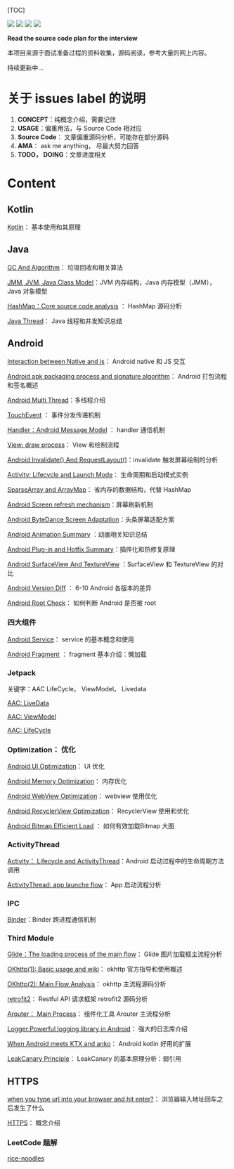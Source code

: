 [TOC]

[![](https://img.shields.io/github/forks/yunshuipiao/potato.svg)](https://github.com/yunshuipiao/potato)
[![](https://img.shields.io/github/stars/yunshuipiao/potato.svg)](https://github.com/yunshuipiao/potato)
[![](https://img.shields.io/github/license/yunshuipiao/potato.svg)](https://github.com/yunshuipiao/potato)
[![](https://img.shields.io/github/followers/yunshuipiao.svg)](https://github.com/yunshuipiao)

**Read the source code plan for the interview**

本项目来源于面试准备过程的资料收集，源码阅读，参考大量的网上内容。

持续更新中…

# 关于 issues label 的说明
  1. **CONCEPT**：纯概念介绍，需要记住
  2. **USAGE**：偏重用法，与 Source Code 相对应
  3. **Source Code**： 文章偏重源码分析，可能存在部分源码
  4. **AMA**： ask me anything， 尽最大努力回答
  5. **TODO， DOING**：文章进度相关



# Content

## Kotlin

[Kotlin](https://github.com/yunshuipiao/Potato/issues/31)： 基本使用和其原理

## Java

[GC And Algorithm](https://github.com/yunshuipiao/Potato/issues/32)： 垃圾回收和相关算法

[JMM, JVM, Java Class Model](https://github.com/yunshuipiao/Potato/issues/27)：JVM 内存结构，Java 内存模型（JMM）， Java 对象模型

[HashMap：Core source code analysis](https://github.com/yunshuipiao/Potato/issues/17) ： HashMap 源码分析

[Java Thread](https://github.com/yunshuipiao/Potato/issues/44)： Java 线程和并发知识总结

## Android

[Interaction between Native and js](https://github.com/yunshuipiao/Potato/issues/35)： Android native 和 JS 交互

[Android apk packaging process and signature algorithm](https://github.com/yunshuipiao/Potato/issues/33)： Android 打包流程和签名概述

[Android Multi Thread](https://github.com/yunshuipiao/Potato/issues/28)：多线程介绍

[TouchEvent](https://github.com/yunshuipiao/Potato/issues/26) ： 事件分发传递机制

[Handler：Android Message Model](https://github.com/yunshuipiao/Potato/issues/25) ： handler 通信机制

[View: draw process](https://github.com/yunshuipiao/Potato/issues/24)： View 和绘制流程

[Android Invalidate() And RequestLayout()](https://github.com/yunshuipiao/Potato/issues/52)：invalidate 触发屏幕绘制的分析

[Activity: Lifecycle and Launch Mode](https://github.com/yunshuipiao/Potato/issues/19)： 生命周期和启动模式实例

[SparseArray and ArrayMap](https://github.com/yunshuipiao/Potato/issues/10)： 省内存的数据结构，代替 HashMap

[Android Screen refresh mechanism](https://github.com/yunshuipiao/Potato/issues/39)：屏幕刷新机制

[Android ByteDance Screen Adaptation](https://github.com/yunshuipiao/Potato/issues/40)：头条屏幕适配方案

[Android Animation Summary](https://github.com/yunshuipiao/Potato/issues/42) ：动画相关知识总结

[Android Plug-in and Hotfix Summary](https://github.com/yunshuipiao/Potato/issues/46)：插件化和热修复原理

[Android SurfaceView And TextureView](https://github.com/yunshuipiao/Potato/issues/47) ：SurfaceView 和 TextureView 的对比

[Android Version Diff](https://github.com/yunshuipiao/Potato/issues/49) ： 6-10 Android 各版本的差异

[Android Root Check](https://github.com/yunshuipiao/Potato/issues/53)： 如何判断 Android 是否被 root

### 四大组件

[Android Service](https://github.com/yunshuipiao/Potato/issues/48)： service 的基本概念和使用

[Android Fragment](https://github.com/yunshuipiao/Potato/issues/51) ： fragment 基本介绍：懒加载

### Jetpack

关键字：AAC LifeCycle， ViewModel， Livedata

[AAC: LiveData](https://github.com/yunshuipiao/Potato/issues/38)

[AAC: ViewModel](https://github.com/yunshuipiao/Potato/issues/37)

[AAC: LifeCycle](https://github.com/yunshuipiao/Potato/issues/36) 


### Optimization： 优化

[Android UI Optimization](https://github.com/yunshuipiao/Potato/issues/29)： UI 优化

[Android Memory Optimization](https://github.com/yunshuipiao/Potato/issues/14)： 内存优化

[Android WebView Optimization](https://github.com/yunshuipiao/Potato/issues/41)： webview 使用优化

[Android RecyclerView Optimization](https://github.com/yunshuipiao/Potato/issues/45)： RecyclerView 使用和优化

[Android Bitmap Efficient Load](https://github.com/yunshuipiao/Potato/issues/50) ： 如何有效加载Bitmap 大图




### ActivityThread

[Activity： Lifecycle and ActivityThread](https://github.com/yunshuipiao/Potato/issues/22)：Android 启动过程中的生命周期方法调用

[ActivityThread: app launche flow](https://github.com/yunshuipiao/Potato/issues/20)： App 启动流程分析

### IPC 

[Binder](https://github.com/yunshuipiao/Potato/issues/21)：Binder 跨进程通信机制

### Third Module

[Glide：The loading process of the main flow](https://github.com/yunshuipiao/Potato/issues/18)： Glide 图片加载框主流程分析

[OKhttp(1): Basic usage and wiki](https://github.com/yunshuipiao/Potato/issues/4)： okhttp 官方指导和使用概述

[OKhttp(2): Main Flow Analysis](https://github.com/yunshuipiao/Potato/issues/15)： okhttp 主流程源码分析

[retrofit2](https://github.com/yunshuipiao/Potato/issues/7)： Restful API 请求框架 retrofit2 源码分析

[Arouter： Main Process](https://github.com/yunshuipiao/Potato/issues/11)： 组件化工具 Arouter 主流程分析

[Logger:Powerful logging library in Android](https://github.com/yunshuipiao/Potato/issues/3)： 强大的日志库介绍

[When Android meets KTX and anko](https://github.com/yunshuipiao/Potato/issues/2)： Android kotlin 好用的扩展

[LeakCanary Principle](https://github.com/yunshuipiao/Potato/issues/54)： LeakCanary 的基本原理分析：弱引用


## HTTPS

[when you type url into your browser and hit enter?](https://github.com/yunshuipiao/Potato/issues/34)： 浏览器输入地址回车之后发生了什么

[HTTPS](https://github.com/yunshuipiao/Potato/issues/23)： 概念介绍



### LeetCode 题解

[rice-noodles](https://github.com/yunshuipiao/rice-noodles)






